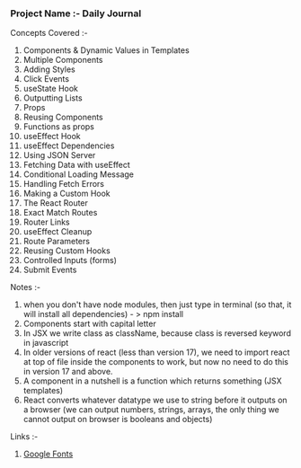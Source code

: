 ### Project Name :- Daily Journal

Concepts Covered :-

1. Components & Dynamic Values in Templates
2. Multiple Components
3. Adding Styles
4. Click Events
5. useState Hook
6. Outputting Lists
7. Props
8. Reusing Components
9. Functions as props
10. useEffect Hook
11. useEffect Dependencies
12. Using JSON Server
13. Fetching Data with useEffect
14. Conditional Loading Message
15. Handling Fetch Errors
16. Making a Custom Hook
17. The React Router
18. Exact Match Routes
19. Router Links
20. useEffect Cleanup
21. Route Parameters
22. Reusing Custom Hooks
23. Controlled Inputs (forms)
24. Submit Events

Notes :-

1. when you don't have node modules, then just type in terminal (so that, it will install all dependencies) - > npm install
2. Components start with capital letter
3. In JSX we write class as className, because class is reversed keyword in javascript
4. In older versions of react (less than version 17), we need to import react at top of file inside the components to work, but now no need to do this in version 17 and above.
5. A component in a nutshell is a function which returns something (JSX templates)
6. React converts whatever datatype we use to string before it outputs on a browser (we can output numbers, strings, arrays, the only thing we cannot output on browser is booleans and objects)

Links :-

1. [Google Fonts](https://fonts.google.com/specimen/Quicksand)
